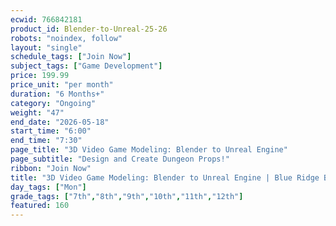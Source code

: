 ```yaml
---
ecwid: 766842181
product_id: Blender-to-Unreal-25-26
robots: "noindex, follow"
layout: "single"
schedule_tags: ["Join Now"]
subject_tags: ["Game Development"]
price: 199.99
price_unit: "per month"
duration: "6 Months+"
category: "Ongoing"
weight: "47"
end_date: "2026-05-18"
start_time: "6:00"
end_time: "7:30"
page_title: "3D Video Game Modeling: Blender to Unreal Engine"
page_subtitle: "Design and Create Dungeon Props!"
ribbon: "Join Now"
title: "3D Video Game Modeling: Blender to Unreal Engine | Blue Ridge Boost"
day_tags: ["Mon"]
grade_tags: ["7th","8th","9th","10th","11th","12th"]
featured: 160
---
```

